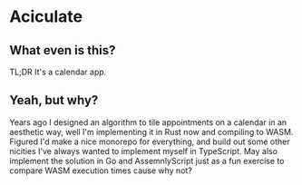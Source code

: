 Aciculate
=========

What even is this?
------------------

TL;DR It's a calendar app.

Yeah, but why?
--------------

Years ago I designed an algorithm to tile appointments on a calendar in an aesthetic way, well I'm implementing it in Rust now and compiling to WASM. Figured I'd make a nice monorepo for everything, and build out some other nicities I've always wanted to implement myself in TypeScript. May also implement the solution in Go and AssemnlyScript just as a fun exercise to compare WASM execution times cause why not?

